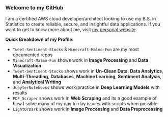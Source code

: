 ### Welcome to my GitHub

I am a certified AWS cloud developer/architect looking to use my B.S. in Statistics to create reliable, secure, and insightful data applications. If you want to get to know more about me, visit [my personal website](https://chase-brown.me).

**Quick Breakdown of my Profile:**
* `Tweet-Sentiment-Stocks` & `Minecraft-Malmo-Fun` are my most documented repos
* `Minecraft-Malmo-Fun` shows work in **Image Processing** and **Data Visualization**
* `Tweet-Sentiment-Stocks` shows work in **Un-Clean Data**, **Data Analytics**, **Multi-Threading**, **Databases**, **Machine Learning**, **Sentiment Analysis**, and **Analytical Writing**
* `JupyterNotebooks` shows work/practice in **Deep Learning Models** with results
* `PDF_Scraper` shows work in **Web Scraping** and its a good example of how I solve many of my day to day issues with scripts when possible
* `LightOrDark` shows work in **Image Processing** and **Data Preprocessing**
